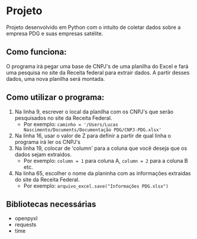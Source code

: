# Projeto
   Projeto desenvolvido em Python com o intuito de coletar dados sobre a empresa PDG e suas empresas satélite.
 
 
## Como funciona:
   O programa irá pegar uma base de CNPJ's de uma planilha do Excel e fará uma pesquisa no site da Receita federal para extrair dados. A partir desses dados, uma nova planilha será montada.
  
  
## Como utilizar o programa: 
  1. Na linha 9, escrever o local da planilha com os CNPJ's que serão pesquisados no site da Receita Federal.
      * Por exemplo: `caminho = '/Users/Lucas Nascimento/Documents/Documentação PDG/CNPJ-PDG.xlsx'`
  2. Na linha 16, usar o valor de Z para definir a partir de qual linha o programa irá ler os CNPJ's
  3. Na linha 19, colocar de 'column' para a coluna que você deseja que os dados sejam extraidos.
      * Por exemplo: `column = 1` para coluna A, `column = 2` para a coluna B etc.
  4. Na linha 65, escolher o nome da planinha com as informações extraidas do site da Receita Federal.
      * Por exemplo: `arquivo_excel.save("Informações PDG.xlsx")`
 
 
## Bibliotecas necessárias 
  * openpyxl
  * requests
  * time
